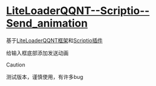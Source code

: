 # **[LiteLoaderQQNT--Scriptio--Send_animation](https://github.com/naahi-i/LiteLoaderQQNT--Scriptio--Send_animation/blob/main/Send_animation.js)**

基于[LiteLoaderQQNT框架](https://github.com/LiteLoaderQQNT/LiteLoaderQQNT)和[Scriptio插件](https://github.com/PRO-2684/Scriptio)  

给输入框底部添加发送动画

> [!CAUTION]
>测试版本，谨慎使用，有许多bug
